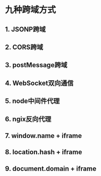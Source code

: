 # 九种跨域方式

## 1. JSONP跨域

## 2. CORS跨域

## 3. postMessage跨域

## 4. WebSocket双向通信

## 5. node中间件代理

## 6. ngix反向代理

## 7. window.name + iframe

## 8. location.hash + iframe

## 9. document.domain + iframe